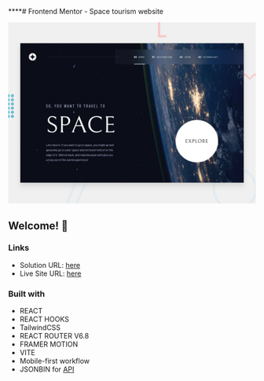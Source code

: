 ****# Frontend Mentor - Space tourism website

![Design preview for the Space tourism website coding challenge](./preview.jpg)

## Welcome! 👋


### Links

-   Solution URL: [here](https://www.frontendmentor.io/solutions/space-tourism-website-react-react-routerv6-tailwindcss-vite-framer-PMMIeJlQt-)
-   Live Site URL: [here](https://space-tourism-website-red.vercel.app/)

### Built with

-   REACT 
-   REACT HOOKS
-   TailwindCSS
-   REACT ROUTER V6.8
-   FRAMER MOTION
-   VITE
-   Mobile-first workflow
-   JSONBIN for [API](https://jsonbin.io/)


